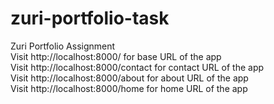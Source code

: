 # zuri-portfolio-task
Zuri Portfolio Assignment <br>
Visit http://localhost:8000/ for base URL of the app <br>
Visit http://localhost:8000/contact for contact URL of the app <br>
Visit http://localhost:8000/about for about URL of the app <br>
Visit http://localhost:8000/home for home URL of the app <br>
